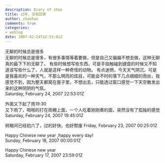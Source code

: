 ```yaml
---
description: Diary of zhao
title: 过年，没有回家
author: zhaohao
comments: true
categories:
- weblog
date: 2007-02-24T22:53:01Z
---
```


无聊的时候总是很多   
无聊的时候总是很多，有很多事情等着要做，但是自己又偏偏不想去做，这种无聊真的最下下的无聊了。 有些时候想写些东西，可是手指触碰到键盘的时候又不知道该写些什么了，人就是这样一种奇怪的动物。 有点迷惘，今天天气阴沉，可是是我喜欢的一种天气，不那么明亮的炫目，可能会不时的落下几点细细的雨丝，我感觉不到，因为整天都窝在屋子里，不想出去，只能透过窗口感觉一下天空散发出来的这种阴阴的气氛。   
Saturday, February 24, 2007 22:53:01Z   
   
外面又下起了雨19:30   
又下雨了，啪啪的打在雨棚上面，一个人吃着刚刚煮的面，突然没有了孤独的感觉   
Saturday, February 24, 2007 19:45:01Z   
   
转眼间已经初六了，过的好快，也好颓废
Friday, February 23, 2007 00:25:01Z   
   
Happy Chinese new year ,happy every day!   
Sunday, February 18, 2007 00:00:01Z   
   
Happy Chinese new year   
Saturday, February 17, 2007 23:59:01Z   